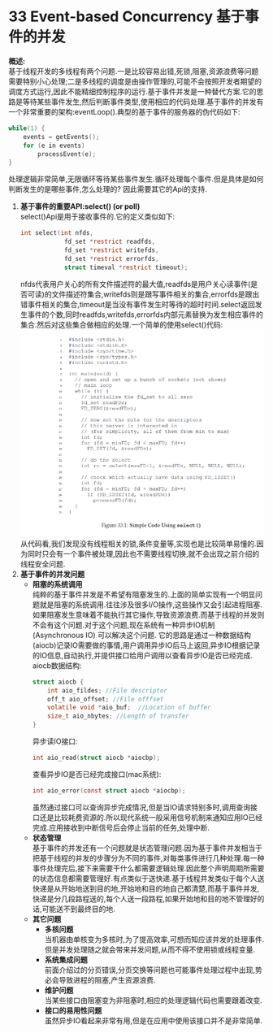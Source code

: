 33 Event-based Concurrency 基于事件的并发
===

**概述:**  
基于线程开发的多线程有两个问题.一是比较容易出错,死锁,阻塞,资源浪费等问题需要特别小心处理;二是多线程的调度是由操作管理的,可能不会按照开发者期望的调度方式运行,因此不能精细控制程序的运行.基于事件并发是一种替代方案.它的思路是等待某些事件发生,然后判断事件类型,使用相应的代码处理.基于事件的并发有一个非常重要的架构:eventLoop().典型的基于事件的服务器的伪代码如下:  
```c
while(1) {
    events = getEvents();
    for (e in events) 
        processEvent(e);
}
```
处理逻辑非常简单,无限循环等待某些事件发生.循环处理每个事件.但是具体是如何判断发生的是哪些事件,怎么处理的? 因此需要其它的Api的支持.

1.  **基于事件的重要API:select() (or poll)**  
    select()Api是用于接收事件的.它的定义类似如下:  
    ```c
    int select(int nfds,
                fd_set *restrict readfds,
                fd_set *restrict writefds,
                fd_set *restrict errorfds,
                struct timeval *restrict timeout);
    ```
    nfds代表用户关心的所有文件描述符的最大值,readfds是用户关心读事件(是否可读)的文件描述符集合,writefds则是跟写事件相关的集合,errorfds是跟出错事件相关的集合,timeout是当没有事件发生时等待的超时时间.select返回发生事件的个数,同时readfds,writefds,errorfds内部元素替换为发生相应事件的集合.然后对这些集合做相应的处理.一个简单的使用select()代码:  
    ![](img/simple_code_use_select.png)  
    从代码看,我们发现没有线程相关的锁,条件变量等,实现也是比较简单易懂的.因为同时只会有一个事件被处理,因此也不需要线程切换,就不会出现之前介绍的线程安全问题.
2.  **基于事件的并发问题**  
    *   **阻塞的系统调用**  
        纯粹的基于事件并发是不希望有阻塞发生的.上面的简单实现有一个明显问题就是阻塞的系统调用.往往涉及很多I/O操作,这些操作又会引起进程阻塞.如果阻塞发生意味着不能执行其它操作,导致资源浪费.而基于线程的并发则不会有这个问题.对于这个问题,现在系统有一种异步IO机制(Asynchronous IO) 可以解决这个问题. 它的思路是通过一种数据结构(aiocb)记录IO需要做的事情,用户调用异步IO后马上返回,异步IO根据记录的IO信息,自动执行,并提供接口给用户调用以查看异步IO是否已经完成.  
        aiocb数据结构:  
        ```c
        struct aiocb {
            int aio_fildes; //File descriptor
            off_t aio_offset; //File offfset
            volatile void *aio_buf;  //Location of buffer
            size_t aio_nbytes; //Length of transfer
        }
        ```
        异步读IO接口:
        ```c
        int aio_read(struct aiocb *aiocbp);
        ```
        查看异步IO是否已经完成接口(mac系统):  
        ```c
        int aio_error(const struct aiocb *aiocbp);
        ```
        虽然通过接口可以查询异步完成情况,但是当IO请求特别多时,调用查询接口还是比较耗费资源的.所以现代系统一般采用信号机制来通知应用IO已经完成.应用接收到中断信号后会停止当前的任务,处理中断.
    *   **状态管理**  
        基于事件的并发还有一个问题就是状态管理问题.因为基于事件并发相当于把基于线程的并发的步骤分为不同的事件,对每类事件进行几种处理.每一种事件处理完后,接下来需要干什么都需要逻辑处理.因此整个声明周期所需要的状态信息都需要管理好.有点类似于送快递.基于线程并发类似于每个人送快递是从开始地送到目的地,开始地和目的地自己都清楚,而基于事件并发,快递是分几段路程送的,每个人送一段路程,如果开始地和目的地不管理好的话,可能送不到最终目的地.
    *   **其它问题**  
        *   **多核问题**  
            当机器由单核变为多核时,为了提高效率,可想而知应该并发的处理事件.但是并发处理随之就会带来并发问题,从而不得不使用锁或线程变量.
        *   **系统集成问题**  
            前面介绍过的分页错误,分页交换等问题也可能事件处理过程中出现,势必会导致进程的阻塞,产生资源浪费.
        *   **维护问题**  
            当某些接口由阻塞变为非阻塞时,相应的处理逻辑代码也需要跟着改变.
        *   **接口的易用性问题**  
            虽然异步IO看起来非常有用,但是在应用中使用该接口并不是非常简单.